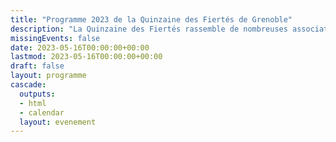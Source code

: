 ```yaml
---
title: "Programme 2023 de la Quinzaine des Fiertés de Grenoble"
description: "La Quinzaine des Fiertés rassemble de nombreuses associations LGBTQIA+ de Grenoble autour de deux semaines d'événements organisés par et pour les personnes LGBTQIA+ et leurs allié·es. En 2023, elle s'ouvre vers mi-juin, pour se terminer avec la Marche des Fiertés de Grenoble, le premier juillet."
missingEvents: false
date: 2023-05-16T00:00:00+00:00
lastmod: 2023-05-16T00:00:00+00:00
draft: false
layout: programme
cascade:
  outputs:
  - html
  - calendar
  layout: evenement
---
```

